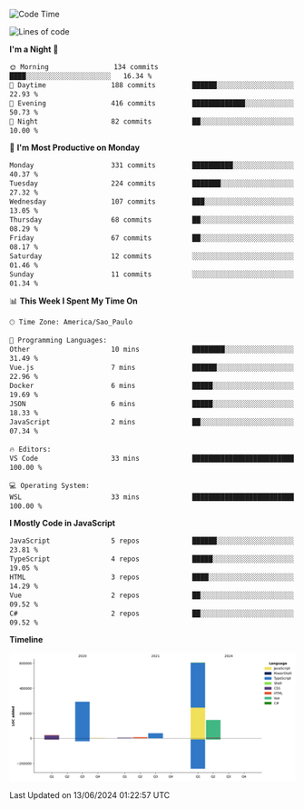 <!--START_SECTION:waka-->
![Code Time](http://img.shields.io/badge/Code%20Time-2%2C521%20hrs%2023%20mins-blue)

![Lines of code](https://img.shields.io/badge/From%20Hello%20World%20I%27ve%20Written-1.1%20million%20lines%20of%20code-blue)

**I'm a Night 🦉** 

```text
🌞 Morning                134 commits         ████░░░░░░░░░░░░░░░░░░░░░   16.34 % 
🌆 Daytime                188 commits         ██████░░░░░░░░░░░░░░░░░░░   22.93 % 
🌃 Evening                416 commits         █████████████░░░░░░░░░░░░   50.73 % 
🌙 Night                  82 commits          ██░░░░░░░░░░░░░░░░░░░░░░░   10.00 % 
```
📅 **I'm Most Productive on Monday** 

```text
Monday                   331 commits         ██████████░░░░░░░░░░░░░░░   40.37 % 
Tuesday                  224 commits         ███████░░░░░░░░░░░░░░░░░░   27.32 % 
Wednesday                107 commits         ███░░░░░░░░░░░░░░░░░░░░░░   13.05 % 
Thursday                 68 commits          ██░░░░░░░░░░░░░░░░░░░░░░░   08.29 % 
Friday                   67 commits          ██░░░░░░░░░░░░░░░░░░░░░░░   08.17 % 
Saturday                 12 commits          ░░░░░░░░░░░░░░░░░░░░░░░░░   01.46 % 
Sunday                   11 commits          ░░░░░░░░░░░░░░░░░░░░░░░░░   01.34 % 
```


📊 **This Week I Spent My Time On** 

```text
🕑︎ Time Zone: America/Sao_Paulo

💬 Programming Languages: 
Other                    10 mins             ████████░░░░░░░░░░░░░░░░░   31.49 % 
Vue.js                   7 mins              ██████░░░░░░░░░░░░░░░░░░░   22.96 % 
Docker                   6 mins              █████░░░░░░░░░░░░░░░░░░░░   19.69 % 
JSON                     6 mins              █████░░░░░░░░░░░░░░░░░░░░   18.33 % 
JavaScript               2 mins              ██░░░░░░░░░░░░░░░░░░░░░░░   07.34 % 

🔥 Editors: 
VS Code                  33 mins             █████████████████████████   100.00 % 

💻 Operating System: 
WSL                      33 mins             █████████████████████████   100.00 % 
```

**I Mostly Code in JavaScript** 

```text
JavaScript               5 repos             ██████░░░░░░░░░░░░░░░░░░░   23.81 % 
TypeScript               4 repos             █████░░░░░░░░░░░░░░░░░░░░   19.05 % 
HTML                     3 repos             ████░░░░░░░░░░░░░░░░░░░░░   14.29 % 
Vue                      2 repos             ██░░░░░░░░░░░░░░░░░░░░░░░   09.52 % 
C#                       2 repos             ██░░░░░░░░░░░░░░░░░░░░░░░   09.52 % 
```



**Timeline**

![Lines of Code chart](https://raw.githubusercontent.com/jonhoffmam/jonhoffmam/master/assets/bar_graph.png)


 Last Updated on 13/06/2024 01:22:57 UTC
<!--END_SECTION:waka-->
